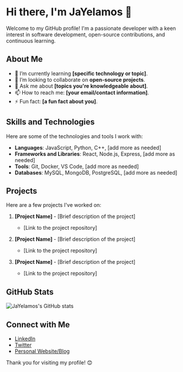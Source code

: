 # Hi there, I'm JaYelamos 👋

Welcome to my GitHub profile! I'm a passionate developer with a keen interest in software development, open-source contributions, and continuous learning.

## About Me

- 🌱 I’m currently learning **[specific technology or topic]**.
- 👯 I’m looking to collaborate on **open-source projects**.
- 💬 Ask me about **[topics you're knowledgeable about]**.
- 📫 How to reach me: **[your email/contact information]**.
- ⚡ Fun fact: **[a fun fact about you]**.

## Skills and Technologies

Here are some of the technologies and tools I work with:

- **Languages**: JavaScript, Python, C++, [add more as needed]
- **Frameworks and Libraries**: React, Node.js, Express, [add more as needed]
- **Tools**: Git, Docker, VS Code, [add more as needed]
- **Databases**: MySQL, MongoDB, PostgreSQL, [add more as needed]

## Projects

Here are a few projects I've worked on:

1. **[Project Name]** - [Brief description of the project]
   - [Link to the project repository]

2. **[Project Name]** - [Brief description of the project]
   - [Link to the project repository]

3. **[Project Name]** - [Brief description of the project]
   - [Link to the project repository]

## GitHub Stats

![JaYelamos's GitHub stats](https://github-readme-stats.vercel.app/api?username=JaYelamos&show_icons=true&theme=radical)

## Connect with Me

- [LinkedIn](https://www.linkedin.com/in/yourprofile)
- [Twitter](https://twitter.com/yourprofile)
- [Personal Website/Blog](https://yourwebsite.com)

Thank you for visiting my profile! 😊
